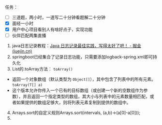 任务：
- [ ] 三道题，两小时，一道写二十分钟看题解二十分钟
- [x] 面经一小时
- [x] 用户中心项目看别人有啥好点子，实现功能
- [ ] 伙伴匹配两集直播

1. java日志记录教程：[Java 日志记录最佳实践，写得太好了吧！ - 掘金 (juejin.cn)](https://juejin.cn/post/7029968437933768734)
2. springboot已经集合了记录日志功能，只需要添加logback-spring.xml即可持久化
3. List的.toArray方法：
`toArray()`
- 返回一个对象数组（默认类型为 `Object[]`），其中包含了列表中的所有元素。
`toArray(T[] a)`
- 这个版本允许你传入一个已有的目标数组（或创建一个新的空数组作为参数），并且返回一个指定类型的数组，其大小与列表中的元素数量相匹配，或者如果提供的数组足够大，则将列表元素复制到提供的数组中。
4. Arrays.sort的自定义规则Arrays.sort(intervals, (a,b)->(a[0]-a[0]));
5. 